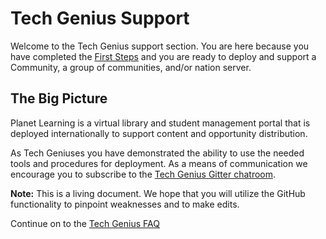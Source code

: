 # Tech Genius Support

Welcome to the Tech Genius support section. You are here because you have completed the [First Steps](!#./pages/vi/vi-first-steps.md) and you are ready to deploy and support a Community, a group of communities, and/or nation server.

## The Big Picture

Planet Learning is a virtual library and student management portal that is deployed internationally to support content and opportunity distribution.

As Tech Geniuses you have demonstrated the ability to use the  needed tools and procedures for deployment. As a means of communication we encourage you to subscribe to the [Tech Genius Gitter chatroom](https://gitter.im/open-learning-exchange/techgenius).

**Note:** This is a living document. We hope that you will utilize the GitHub functionality to pinpoint weaknesses and to make edits.

Continue on to the [Tech Genius FAQ](tg-faq.md)